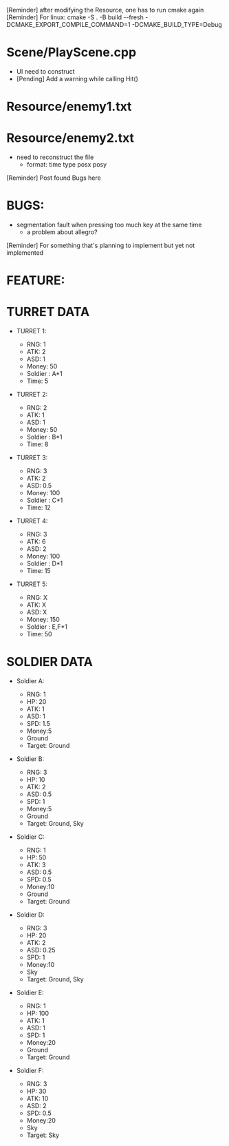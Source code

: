 [Reminder] after modifying the Resource, one has to run cmake again
[Reminder] For linux: cmake -S . -B build --fresh -DCMAKE_EXPORT_COMPILE_COMMAND=1 -DCMAKE_BUILD_TYPE=Debug

# Scene/PlayScene.cpp
- UI need to construct
- [Pending] Add a warning while calling Hit()

# Resource/enemy1.txt
# Resource/enemy2.txt
- need to reconstruct the file
    - format: time type posx posy

[Reminder] Post found Bugs here
# BUGS:
- segmentation fault when pressing too much key at the same time
    - a problem about allegro?

[Reminder] For something that's planning to implement but yet not implemented
# FEATURE:

# TURRET DATA
- TURRET 1:
    - RNG: 1
    - ATK: 2
    - ASD: 1
    - Money: 50
    - Soldier : A*1
    - Time: 5

- TURRET 2:
    - RNG: 2
    - ATK: 1
    - ASD: 1
    - Money: 50
    - Soldier : B*1
    - Time: 8

- TURRET 3:
    - RNG: 3
    - ATK: 2
    - ASD: 0.5
    - Money: 100
    - Soldier : C*1 
    - Time: 12

- TURRET 4:
    - RNG: 3
    - ATK: 6
    - ASD: 2
    - Money: 100
    - Soldier : D*1 
    - Time: 15

- TURRET 5:
    - RNG: X
    - ATK: X
    - ASD: X
    - Money: 150
    - Soldier : E,F*1
    - Time: 50

# SOLDIER DATA
- Soldier A:
    - RNG: 1
    - HP: 20
    - ATK: 1
    - ASD: 1
    - SPD: 1.5
    - Money:5
    - Ground
    - Target: Ground

- Soldier B:
    - RNG: 3
    - HP: 10
    - ATK: 2
    - ASD: 0.5
    - SPD: 1
    - Money:5
    - Ground
    - Target: Ground, Sky

- Soldier C:
    - RNG: 1
    - HP: 50
    - ATK: 3
    - ASD: 0.5
    - SPD: 0.5
    - Money:10
    - Ground
    - Target: Ground

- Soldier D:
    - RNG: 3
    - HP: 20
    - ATK: 2
    - ASD: 0.25
    - SPD: 1
    - Money:10
    - Sky
    - Target: Ground, Sky

- Soldier E:
    - RNG: 1
    - HP: 100
    - ATK: 1
    - ASD: 1
    - SPD: 1
    - Money:20
    - Ground
    - Target: Ground

- Soldier F:
    - RNG: 3
    - HP: 30
    - ATK: 10
    - ASD: 2
    - SPD: 0.5
    - Money:20
    - Sky
    - Target: Sky
